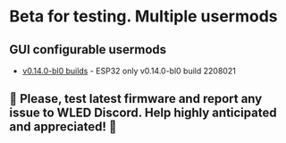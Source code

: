 # Beta for testing. Multiple usermods

## GUI configurable usermods

- [v0.14.0-bl0 builds](https://github.com/srg74/WLED-wemos-shield/tree/master/resources/experimental/Firmware) - ESP32 only v0.14.0-bl0 build 2208021

## 🔴 Please, test latest firmware and report any issue to WLED Discord. Help highly anticipated and appreciated! 🔴
